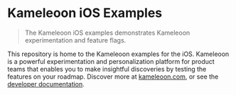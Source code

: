# Kameleoon iOS Examples

> The Kameleoon iOS examples demonstrates Kameleoon experimentation and feature flags.

This repository is home to the Kameleoon examples for the iOS. Kameleoon is a powerful experimentation and personalization platform for product teams that enables you to make insightful discoveries by testing the features on your roadmap. Discover more at [kameleoon.com](https://kameleoon.com), or see the [developer documentation](https://developers.kameleoon.com).
